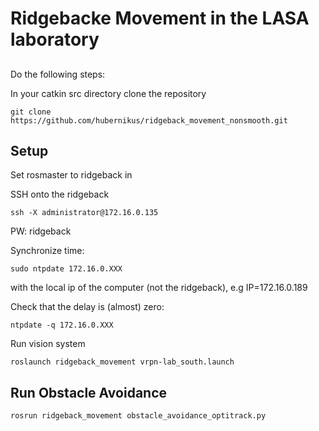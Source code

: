 # Ridgebacke Movement in the LASA laboratory

##
Do the following steps:

In your catkin src directory clone the repository
```
git clone https://github.com/hubernikus/ridgeback_movement_nonsmooth.git
```


## Setup
Set rosmaster to ridgeback in 

SSH onto the ridgeback
```
ssh -X administrator@172.16.0.135
```
PW: ridgeback

Synchronize time:
```
sudo ntpdate 172.16.0.XXX
```
with the local ip of the computer (not the ridgeback), e.g IP=172.16.0.189

Check that the delay is (almost) zero:
```
ntpdate -q 172.16.0.XXX
```
Run vision system
```
roslaunch ridgeback_movement vrpn-lab_south.launch 
```

## Run Obstacle Avoidance 

```
rosrun ridgeback_movement obstacle_avoidance_optitrack.py
```








